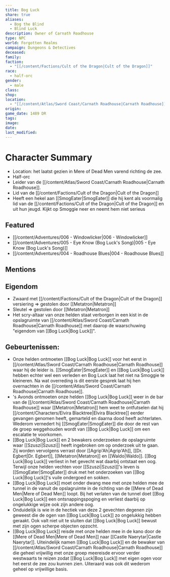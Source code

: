 ```yaml
---
title: Bog Luck
share: true
aliases:
  - Bog the Blind
  - Blind Luck
description: Owner of Carnath Roadhouse
type: NPC
world: Forgotten Realms
campaign: Dungeons & Detectives
deceased: 
family: 
faction:
  - "[[/content/Factions/Cult of the Dragon|Cult of the Dragon]]"
race:
  - half-orc
gender:
  - male
class: 
shop: 
location:
  - "[[/content/Atlas/Sword Coast/Carnath Roadhouse|Carnath Roadhouse]]"
origin: 
game_date: 1489 DR
tags: 
image: 
date: 
last_modified:
---
```

# Character Summary
- Location: het laatst gezien in Mere of Dead Men varend richting de zee.
- Half-orc
- Leider van de [[/content/Atlas/Sword Coast/Carnath Roadhouse|Carnath Roadhouse]]. 
- Lid van de [[/content/Factions/Cult of the Dragon|Cult of the Dragon]]
- Heeft een hekel aan [[SmogEater|SmogEater]] die hij kent als voormalig lid van de [[/content/Factions/Cult of the Dragon|Cult of the Dragon]] en uit hun jeugd. Kijkt op Smoggie neer en neemt hem niet serieus
## Featured
- [[/content/Adventures/006 - Windowlicker|006 - Windowlicker]]
- [[/content/Adventures/005 - Eye Know (Bog Luck's Song)|005 - Eye Know (Bog Luck's Song)]]
- [[/content/Adventures/004 - Roadhouse Blues|004 - Roadhouse Blues]]

## Mentions

## Eigendom
- Zwaard met [[/content/Factions/Cult of the Dragon|Cult of the Dragon]] versiering => gestolen door [[Metatron|Metatron]]
- Sleutel => gestolen door [[Metatron|Metatron]]
- Het scry-altaar van onze helden staat verborgen in een kist in de opslagruimte van [[/content/Atlas/Sword Coast/Carnath Roadhouse|Carnath Roadhouse]] met daarop de waarschuwing "eigendom van [[Bog Luck|Bog Luck]]".

## Gebeurtenissen:
- Onze helden ontmoeten [[Bog Luck|Bog Luck]] voor het eerst in [[/content/Atlas/Sword Coast/Carnath Roadhouse|Carnath Roadhouse]] waar hij de leider is. [[SmogEater|SmogEater]] en [[Bog Luck|Bog Luck]] hebben echter wel een verleden en Bog Luck laat het niet na Smoggie te kleineren. Na wat overreding is dit eerste gesprek laat hij hen overnachten in de [[/content/Atlas/Sword Coast/Carnath Roadhouse|Carnath Roadhouse]].
- 's Avonds ontmoeten onze helden [[Bog Luck|Bog Luck]] weer in de bar van de [[/content/Atlas/Sword Coast/Carnath Roadhouse|Carnath Roadhouse]] waar [[Metatron|Metatron]] hem weet te ontfutselen dat hij [[/content/Characters/Elvira Blacktree|Elvira Blacktree]] eerder gevangen genomen heeft, gemarteld en daarna dood heeft achterlaten. Wederom vernedert hij [[SmogEater|SmogEater]] die door de rest van de groep weggehouden wordt van [[Bog Luck|Bog Luck]] om een escalatie te voorkomen.
- [[Bog Luck|Bog Luck]] en 2 bewakers onderzoeken de opslagruimte waar [[Szuszi|Szuszi]] heeft ingebroken om op onderzoek uit te gaan. Zij worden vervolgens verrast door [[Agrip'Ah|Agrip'Ah]], [[Dr. Egbert|Dr. Egbert]], [[Metatron|Metatron]] en [[Waldo|Waldo]]. [[Bog Luck|Bog Luck]] verliest in het gevecht wat daarbij ontstaat een oog. Terwijl onze helden vechten voor [[Szuszi|Szuszi]]'s leven is [[SmogEater|SmogEater]] druk met het onderzoeken van [[Bog Luck|Bog Luck]]'s vuile ondergoed en sokken. 
- [[Bog Luck|Bog Luck]] moet onder dwang mee met onze helden mee de tunnel in de vanuit de opslagruimte in de richting van de [[Mere of Dead Men|Mere of Dead Men]] loopt. Bij het verlaten van de tunnel doet [[Bog Luck|Bog Luck]] een ontsnappingspoging en verliest daarbij op ongelukkige wijze ook zijn andere oog.
- Onduidelijk is wie in de hectiek van deze 2 gevechten degenen zijn geweest die de ogen van [[Bog Luck|Bog Luck]] zo ongelukkig hebben geraakt. Ook valt niet uit te sluiten dat [[Bog Luck|Bog Luck]] bewust met zijn ogen scherpe objecten opzocht. 
- [[Bog Luck|Bog Luck]] reisde met onze helden mee in de kano door de [[Mere of Dead Men|Mere of Dead Men]] naar [[Castle Naerytar|Castle Naerytar]]. Uiteindelijk namen [[Bog Luck|Bog Luck]] en de bewaker van [[/content/Atlas/Sword Coast/Carnath Roadhouse|Carnath Roadhouse]] die geheel vrijwillig met onze groep meereisde ervoor verder westwaarts te reizen zodat [[Bog Luck|Bog Luck]] met eigen ogen voor het eerst de zee zou kunnen zien. Uiteraard was ook dit wederom geheel op vrijwillige basis.

